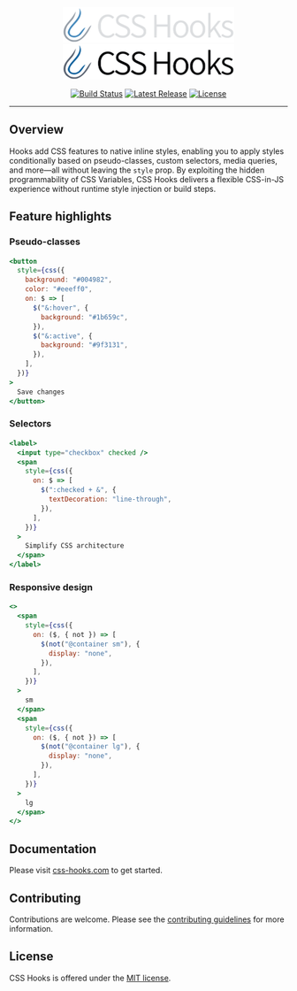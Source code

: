 <p align="center">
  <!-- npm-remove -->
  <a href="https://css-hooks.com/#gh-dark-mode-only" target="_blank">
    <img alt="CSS Hooks" src="https://raw.githubusercontent.com/css-hooks/css-hooks/HEAD/.github/logo-dark.svg" width="310" height="64" style="max-width: 100%;">
  </a>
  <!-- /npm-remove -->
  <a href="https://css-hooks.com/#gh-light-mode-only" target="_blank">
    <img alt="CSS Hooks" src="https://raw.githubusercontent.com/css-hooks/css-hooks/HEAD/.github/logo-light.svg" width="310" height="64" style="max-width: 100%;">
  </a>
</p>

<p align="center">
  <a href="https://github.com/css-hooks/css-hooks/actions/workflows/build.yml"><img src="https://img.shields.io/github/actions/workflow/status/css-hooks/css-hooks/build.yml?branch=master" alt="Build Status"></a>
  <a href="https://www.npmjs.com/org/css-hooks"><img src="https://img.shields.io/npm/v/@css-hooks%2Fcore.svg" alt="Latest Release"></a>
  <a href="https://github.com/css-hooks/css-hooks/blob/master/LICENSE"><img src="https://img.shields.io/npm/l/css-hooks.svg" alt="License"></a>
</p>

---

## Overview

Hooks add CSS features to native inline styles, enabling you to apply styles
conditionally based on pseudo-classes, custom selectors, media queries, and
more—all without leaving the `style` prop. By exploiting the hidden
programmability of CSS Variables, CSS Hooks delivers a flexible CSS-in-JS
experience without runtime style injection or build steps.

## Feature highlights

### Pseudo-classes

```jsx
<button
  style={css({
    background: "#004982",
    color: "#eeeff0",
    on: $ => [
      $("&:hover", {
        background: "#1b659c",
      }),
      $("&:active", {
        background: "#9f3131",
      }),
    ],
  })}
>
  Save changes
</button>
```

### Selectors

```jsx
<label>
  <input type="checkbox" checked />
  <span
    style={css({
      on: $ => [
        $(":checked + &", {
          textDecoration: "line-through",
        }),
      ],
    })}
  >
    Simplify CSS architecture
  </span>
</label>
```

### Responsive design

```jsx
<>
  <span
    style={css({
      on: ($, { not }) => [
        $(not("@container sm"), {
          display: "none",
        }),
      ],
    })}
  >
    sm
  </span>
  <span
    style={css({
      on: ($, { not }) => [
        $(not("@container lg"), {
          display: "none",
        }),
      ],
    })}
  >
    lg
  </span>
</>
```

## Documentation

Please visit [css-hooks.com](https://css-hooks.com) to get started.

## Contributing

Contributions are welcome. Please see the
[contributing guidelines](CONTRIBUTING.md) for more information.

## License

CSS Hooks is offered under the [MIT license](LICENSE).
